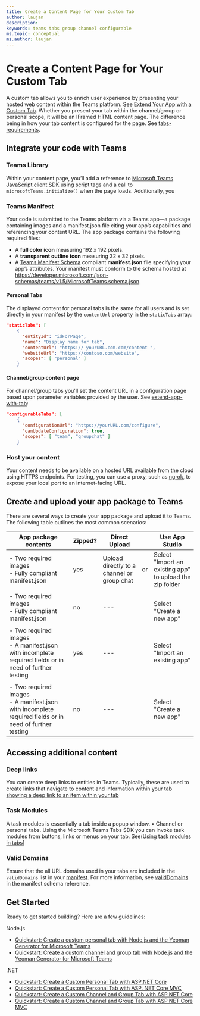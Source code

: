```yaml
---
title: Create a Content Page for Your Custom Tab
author: laujan
description: 
keywords: teams tabs group channel configurable 
ms.topic: conceptual
ms.author: laujan
---
```

# Create a Content Page for Your Custom Tab

A custom tab allows you to enrich user experience by presenting your hosted web content within the Teams platform. See [Extend Your App with a Custom Tab](foo.md). Whether you present your tab within the channel/group or personal scope, it will be an IFramed HTML content page. The difference being in how your tab content is configured for the page. See [tabs-requirements](foo.md).

## Integrate your code with Teams

### Teams Library

Within your content page, you’ll add a reference to [Microsoft Teams JavaScript client SDK](/javascript/api/overview/msteams-client) using script tags and a call to `microsoftTeams.initialize()` when the page loads. Additionally, you

### Teams Manifest

Your code is submitted to the Teams platform via a Teams app—a package containing images and a manifest.json file citing your app’s capabilities and referencing your content URL. The app package contains the following required files:

- A **full color icon** measuring 192 x 192 pixels.
- A **transparent outline icon** measuring 32 x 32 pixels.
- A [Teams Manifest Schema](foo.md) compliant **manifest.json** file specifying your app’s attributes. Your manifest must conform to the schema hosted at <https://developer.microsoft.com/json-schemas/teams/v1.5/MicrosoftTeams.schema.json>.

#### Personal Tabs

The displayed content for personal tabs is the same for all users and is set directly in your manifest by the `contentUrl` property in the `staticTabs` array:

```json
"staticTabs": [
    {
      "entityId": "idForPage",
      "name": "Display name for tab",
      "contentUrl": "https:// yourURL.com.com/content ",
      "websiteUrl": "https://contoso.com/website",
      "scopes": [ "personal" ]
    }
```

#### Channel/group content page

For channel/group tabs you'll set the content URL in a configuration page based upon parameter variables provided by the user. See [extend-app-with-tab](foo.md):

```json
"configurableTabs": [
    {
      "configurationUrl": "https://yourURL.com/configure",
      "canUpdateConfiguration": true,
      "scopes": [ "team", "groupchat" ]
    }
```

### Host your content

Your content needs to be available on a hosted URL available from the cloud using HTTPS endpoints. For testing, you can use a proxy, such as [ngrok](https://ngrok.com/), to expose your local port to an internet-facing URL.

## Create and upload your app package to Teams

There are several ways to create your app package and upload it to Teams. The following table outlines the most common scenarios:

|App package contents| Zipped?       | Direct Upload||Use App Studio|
| ---------------| :-----------------|-----------|---|-------------- |
|- Two required images<br>- Fully compliant manifest.json<br>|yes |Upload directly to a channel or group chat<br>|or<br>|Select "Import an existing app" to upload the zip folder<br>|
| | |
|- Two required images<br>- Fully compliant manifest.json<br>|no|---||<br> Select "Create a new app"<br>|
|||
|- Two required images<br>- A manifest.json with incomplete required fields or in need of further testing<br>|yes|---||Select "Import an existing app"<br>|
|||
- Two required images<br> - A manifest.json with incomplete required fields or in need of further testing<br>|no|---||Select "Create a new app"<br>|

## Accessing additional content

### Deep links

You can create deep links to entities in Teams. Typically, these are used to create links that navigate to content and information within your tab [showing a deep link to an item within your tab](foo.md)

### Task Modules

A task modules is essentially a tab inside a popup window.
• Channel or personal tabs. Using the Microsoft Teams Tabs SDK you can invoke task modules from buttons, links or menus on your tab. See([Using task modules in tabs](foo.md)]

### Valid Domains

Ensure that the all URL domains used in your tabs are included in the `validDomains` list in your [manifest](~/concepts/apps/apps-package). For more information, see [validDomains](~/resources/schema/manifest-schema#validdomains) in the manifest schema reference.

## Get Started

Ready to get started building? Here are a few guidelines:

Node.js

- [Quickstart: Create a custom personal tab with Node.js and the Yeoman Generator for Microsoft Teams](foo.md)
- [Quickstart: Create a custom channel and group tab with Node.js and the Yeoman Generator for Microsoft Teams](foo.md)

.NET

- [Quickstart: Create a Custom Personal Tab with ASP.NET Core](foo.md)
- [Quickstart: Create a Custom Personal Tab with ASP. NET Core MVC](foo.md)
- [Quickstart: Create a Custom Channel and Group Tab with ASP.NET Core](foo.md)
- [Quickstart: Create a Custom Channel and Group Tab with ASP.NET Core MVC](foo.md)
